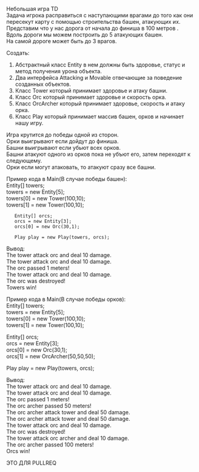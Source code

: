 Небольшая игра TD   
Задача игрока расправиться с наступающими врагами до того как они пересекут карту с помощью строительства башен, атакующих их.  
Представим что у нас дорога от начала до финиша в 100 метров .  
Вдоль дороги мы можем построить до  5 атакующих башен.    
На самой дороге может быть до 3 врагов.  

Создать:  
1) Абстрактный класс Entity в нем должны быть здоровье, статус и метод получения урона объекта.  
2) Два интерфейса Attacking и Movable отвечающие за поведение созданных объектов.  
3) Класс Tower который принимает здоровье и атаку башни.  
4) Класс Orc который принимает здоровье и скорость орка.  
5) Класс OrcArcher который принимает здоровье, скорость и атаку орка.  
6) Класс Play который принимает массив башен, орков и начинает нашу игру.  

Игра крутится до победы одной из сторон.  
Орки выигрывают если дойдут до финиша.  
Башни выигрывают если убьют всех орков.   
Башни атакуют одного из орков пока не убъют его, затем переходят к следующему.  
Орки если могут атаковать, то атакуют сразу все башни.   

Пример кода в Main(В случае победы башен):  
Entity[] towers;  
       towers = new Entity[5];  
       towers[0] = new Tower(100,10);  
       towers[1] = new Tower(100,10);  

       Entity[] orcs;  
       orcs = new Entity[3];  
       orcs[0] = new Orc(30,1);  

       Play play = new Play(towers, orcs);  
 Вывод:  
The tower attack orc and deal 10 damage.  
The tower attack orc and deal 10 damage.  
The orc passed 1 meters!  
The tower attack orc and deal 10 damage.  
The orc was destroyed!  
Towers win!  

Пример кода в Main(В случае победы орков):  
Entity[] towers;  
towers = new Entity[5];  
towers[0] = new Tower(100,10);  
towers[1] = new Tower(100,10);

Entity[] orcs;  
orcs = new Entity[3];  
orcs[0] = new Orc(30,1);  
orcs[1] = new OrcArcher(50,50,50);  

Play play = new Play(towers, orcs);  

Вывод:  
The tower attack orc and deal 10 damage.  
The tower attack orc and deal 10 damage.  
The orc passed 1 meters!  
The orc archer passed 50 meters!  
The orc archer attack tower and deal 50 damage.  
The orc archer attack tower and deal 50 damage.  
The tower attack orc and deal 10 damage.  
The orc was destroyed!  
The tower attack orc archer and deal 10 damage.  
The orc archer passed 100 meters!  
Orcs win! 

ЭТО ДЛЯ PULLREQ
